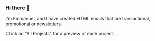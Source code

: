 ### Hi there 👋

I'm Emmanuel, and I have created HTML emails that are transactional, promotional or newsletters.

CLick on "All Projects" for a preview of each project.
